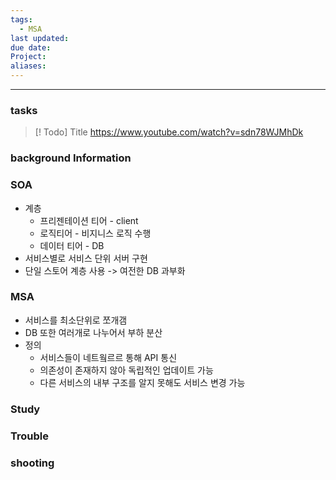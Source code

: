 ```yaml
---
tags:
  - MSA
last updated: 
due date: 
Project: 
aliases:
---
```

--- 
### tasks

> [! Todo] Title
> https://www.youtube.com/watch?v=sdn78WJMhDk

### background Information
### SOA
- 계층
	- 프리젠테이션 티어  - client
	- 로직티어 - 비지니스 로직 수행
	- 데이터 티어 - DB
- 서비스별로 서비스 단위 서버 구현 
- 단일 스토어 계층 사용 -> 여전한 DB 과부화


### MSA
- 서비스를 최소단위로 쪼개갬
- DB 또한 여러개로 나누어서 부하 분산
- 정의
	- 서비스들이 네트웤르르 통해 API 통신
	- 의존성이 존재하지 않아 독립적인 업데이트 가능
	- 다른 서비스의 내부 구조를 알지 못해도 서비스 변경 가능
	


### Study



### Trouble





### shooting
